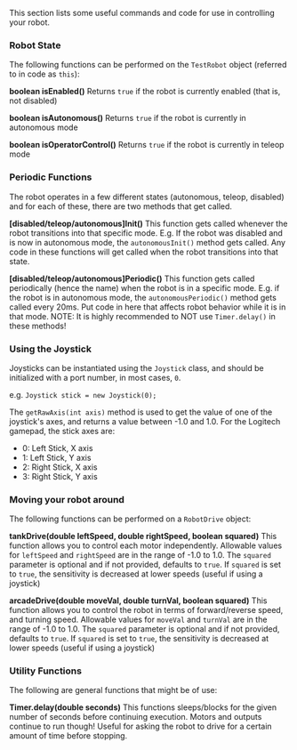 This section lists some useful commands and code for use in controlling your robot.

### Robot State
The following functions can be performed on the `TestRobot` object (referred to in code as `this`):

**boolean isEnabled()**
Returns `true` if the robot is currently enabled (that is, not disabled)

**boolean isAutonomous()**
Returns `true` if the robot is currently in autonomous mode

**boolean isOperatorControl()**
Returns `true` if the robot is currently in teleop mode

### Periodic Functions
The robot operates in a few different states (autonomous, teleop, disabled) and for each of these, there are two methods that get called.

**[disabled/teleop/autonomous]Init()**
This function gets called whenever the robot transitions into that specific mode. E.g. If the robot was disabled and is now in autonomous mode, the `autonomousInit()` method gets called. Any code in these functions will get called when the robot transitions into that state.

**[disabled/teleop/autonomous]Periodic()**
This function gets called periodically (hence the name) when the robot is in a specific mode. E.g. if the robot is in autonomous mode, the `autonomousPeriodic()` method gets called every 20ms. Put code in here that affects robot behavior while it is in that mode. NOTE: It is highly recommended to NOT use `Timer.delay()` in these methods!

### Using the Joystick
Joysticks can be instantiated using the `Joystick` class, and should be initialized with a port number, in most cases, `0`.

e.g. `Joystick stick = new Joystick(0);`

The `getRawAxis(int axis)` method is used to get the value of one of the joystick's axes, and returns a value between -1.0 and 1.0. For the Logitech gamepad, the stick axes are:

- 0: Left Stick, X axis
- 1: Left Stick, Y axis
- 2: Right Stick, X axis
- 3: Right Stick, Y axis

### Moving your robot around
The following functions can be performed on a `RobotDrive` object:

**tankDrive(double leftSpeed, double rightSpeed, boolean squared)**
This function allows you to control each motor independently. Allowable values for `leftSpeed` and `rightSpeed` are in the range of -1.0 to 1.0. The `squared` parameter is optional and if not provided, defaults to `true`. If `squared` is set to `true`, the sensitivity is decreased at lower speeds (useful if using a joystick)

**arcadeDrive(double moveVal, double turnVal, boolean squared)**
This function allows you to control the robot in terms of forward/reverse speed, and turning speed. Allowable values for `moveVal` and `turnVal` are in the range of -1.0 to 1.0. The `squared` parameter is optional and if not provided, defaults to `true`. If `squared` is set to `true`, the sensitivity is decreased at lower speeds (useful if using a joystick)

### Utility Functions
The following are general functions that might be of use:

**Timer.delay(double seconds)**
This functions sleeps/blocks for the given number of seconds before continuing execution. Motors and outputs continue to run though! Useful for asking the robot to drive for a certain amount of time before stopping.
